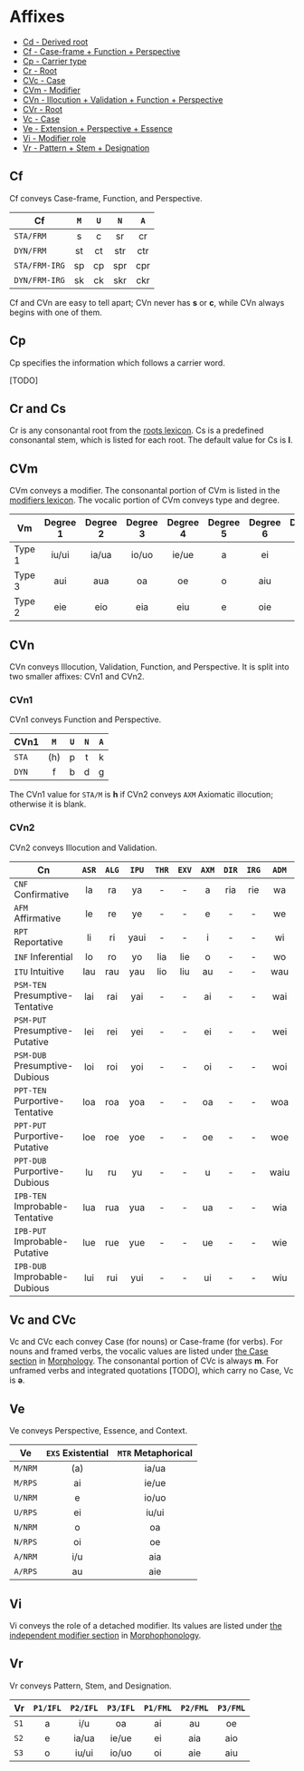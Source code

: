 # Affixes

* [Cd - Derived root](#cr-and-cs)
* [Cf - Case-frame + Function + Perspective](#cf)
* [Cp - Carrier type](#cp)
* [Cr - Root](#cr-and-cd)
* [CVc - Case](#vc-and-cvc)
* [CVm - Modifier](#cvm)
* [CVn - Illocution + Validation + Function + Perspective](#cvn)
* [CVr - Root](#cvr-and-cd)
* [Vc - Case](#vc-and-cvc)
* [Ve - Extension + Perspective + Essence](#ve)
* [Vi - Modifier role](#vi)
* [Vr - Pattern + Stem + Designation](#vr)

## Cf

Cf conveys Case-frame, Function, and Perspective.

| Cf            | `M` | `U` | `N` | `A` |
|---------------|:---:|:---:|:---:|:---:|
| `STA/FRM`     |  s  |  c  | sr  | cr  |
| `DYN/FRM`     | st  | ct  | str | ctr |
| `STA/FRM-IRG` | sp  | cp  | spr | cpr |
| `DYN/FRM-IRG` | sk  | ck  | skr | ckr |

Cf and CVn are easy to tell apart; CVn never has **s** or **c**, while CVn always begins with one of them.

## Cp

Cp specifies the information which follows a carrier word.

[TODO]

## Cr and Cs

Cr is any consonantal root from the [roots lexicon](roots.md). Cs is a predefined consonantal stem, which is listed for each root. The default value for Cs is **l**.

## CVm

CVm conveys a modifier. The consonantal portion of CVm is listed in the [modifiers lexicon](modifiers.md). The vocalic portion of CVm conveys type and degree.

| Vm     | Degree 1 | Degree 2 | Degree 3 | Degree 4 | Degree 5 | Degree 6 | Degree 7 | Degree 8 | Degree 9 |
|--------|:--------:|:--------:|:--------:|:--------:|:--------:|:--------:|:--------:|:--------:|:--------:|
| Type 1 |  iu/ui   |  ia/ua   |  io/uo   |  ie/ue   |    a     |    ei    |    oi    |    ai    |    au    |
| Type 3 |   aui    |   aua    |    oa    |    oe    |    o     |   aiu    |   aia    |   aio    |   aie    |
| Type 2 |   eie    |   eio    |   eia    |   eiu    |    e     |   oie    |   oio    |   oia    |   oiu    |

## CVn

CVn conveys Illocution, Validation, Function, and Perspective. It is split into two smaller affixes: CVn1 and CVn2.

### CVn1

CVn1 conveys Function and Perspective.

| CVn1  | `M` | `U` | `N` | `A` |
|-------|:---:|:---:|:---:|:---:|
| `STA` | (h) |  p  |  t  |  k  |
| `DYN` |  f  |  b  |  d  |  g  |

The CVn1 value for `STA/M` is **h** if CVn2 conveys `AXM` Axiomatic illocution; otherwise it is blank.

### CVn2

CVn2 conveys Illocution and Validation.

| Cn                              | `ASR` | `ALG` | `IPU` | `THR` | `EXV` | `AXM` | `DIR` | `IRG` | `ADM` | `HOR` | `DEC` |
|---------------------------------|:-----:|:-----:|:-----:|:-----:|:-----:|:-----:|:-----:|:-----:|:-----:|:-----:|:-----:|
| `CNF` Confirmative              |  la   |  ra   |  ya   |   -   |   -   |   a   |  ria  |  rie  |  wa   |  rio  |  riu  |
| `AFM` Affirmative               |  le   |  re   |  ye   |   -   |   -   |   e   |   -   |   -   |  we   |   -   |   -   |
| `RPT` Reportative               |  li   |  ri   | yaui  |   -   |   -   |   i   |   -   |   -   |  wi   |   -   |   -   |
| `INF` Inferential               |  lo   |  ro   |  yo   |  lia  |  lie  |   o   |   -   |   -   |  wo   |   -   |   -   |
| `ITU` Intuitive                 |  lau  |  rau  |  yau  |  lio  |  liu  |  au   |   -   |   -   |  wau  |   -   |   -   |
| `PSM-TEN` Presumptive-Tentative |  lai  |  rai  |  yai  |   -   |   -   |  ai   |   -   |   -   |  wai  |   -   |   -   |
| `PSM-PUT` Presumptive-Putative  |  lei  |  rei  |  yei  |   -   |   -   |  ei   |   -   |   -   |  wei  |   -   |   -   |
| `PSM-DUB` Presumptive-Dubious   |  loi  |  roi  |  yoi  |   -   |   -   |  oi   |   -   |   -   |  woi  |   -   |   -   |
| `PPT-TEN` Purportive-Tentative  |  loa  |  roa  |  yoa  |   -   |   -   |  oa   |   -   |   -   |  woa  |   -   |   -   |
| `PPT-PUT` Purportive-Putative   |  loe  |  roe  |  yoe  |   -   |   -   |  oe   |   -   |   -   |  woe  |   -   |   -   |
| `PPT-DUB` Purportive-Dubious    |  lu   |  ru   |  yu   |   -   |   -   |   u   |   -   |   -   | waiu  |   -   |   -   |
| `IPB-TEN` Improbable-Tentative  |  lua  |  rua  |  yua  |   -   |   -   |  ua   |   -   |   -   |  wia  |   -   |   -   |
| `IPB-PUT` Improbable-Putative   |  lue  |  rue  |  yue  |   -   |   -   |  ue   |   -   |   -   |  wie  |   -   |   -   |
| `IPB-DUB` Improbable-Dubious    |  lui  |  rui  |  yui  |   -   |   -   |  ui   |   -   |   -   |  wiu  |   -   |   -   |

## Vc and CVc

Vc and CVc each convey Case (for nouns) or Case-frame (for verbs). For nouns and framed verbs, the vocalic values are listed under [the Case section](morphology.md#case) in [Morphology](morphology.md). The consonantal portion of CVc is always **m**. For unframed verbs and integrated quotations [TODO], which carry no Case, Vc is **ə**.

## Ve

Ve conveys Perspective, Essence, and Context.

| Ve      | `EXS` Existential | `MTR` Metaphorical |
|---------|:-----------------:|:------------------:|
| `M/NRM` |        (a)        |       ia/ua        |
| `M/RPS` |        ai         |       ie/ue        |
| `U/NRM` |         e         |       io/uo        |
| `U/RPS` |        ei         |       iu/ui        |
| `N/NRM` |         o         |         oa         |
| `N/RPS` |        oi         |         oe         |
| `A/NRM` |        i/u        |        aia         |
| `A/RPS` |        au         |        aie         |

## Vi

Vi conveys the role of a detached modifier. Its values are listed under [the independent modifier section](morphophonology.md#independent-modifier) in [Morphophonology](morphophonology.md).

## Vr

Vr conveys Pattern, Stem, and Designation.

| Vr   | `P1/IFL` | `P2/IFL` | `P3/IFL` | `P1/FML` | `P2/FML` | `P3/FML` |
|------|:--------:|:--------:|:--------:|:--------:|:--------:|:--------:|
| `S1` |    a     |   i/u    |    oa    |    ai    |    au    |    oe    |
| `S2` |    e     |  ia/ua   |  ie/ue   |    ei    |   aia    |   aio    |
| `S3` |    o     |  iu/ui   |  io/uo   |    oi    |   aie    |   aiu    |
